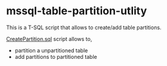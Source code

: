 # mssql-table-partition-utlity

This is a T-SQL script that allows to create/add table partitions.

[CreatePartition.sql](CreatePartition.sql) script allows to,
- partition a unpartitioned table
- add partitions to partitioned table
